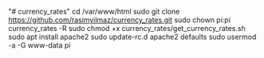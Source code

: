 "# currency_rates" 
cd /var/www/html
sudo git clone https://github.com/rasimyilmaz/currency_rates.git
sudo chown pi:pi currency_rates -R
sudo chmod +x currency_rates/get_currency_rates.sh
sudo apt install apache2
sudo update-rc.d apache2 defaults
sudo usermod -a -G www-data pi
